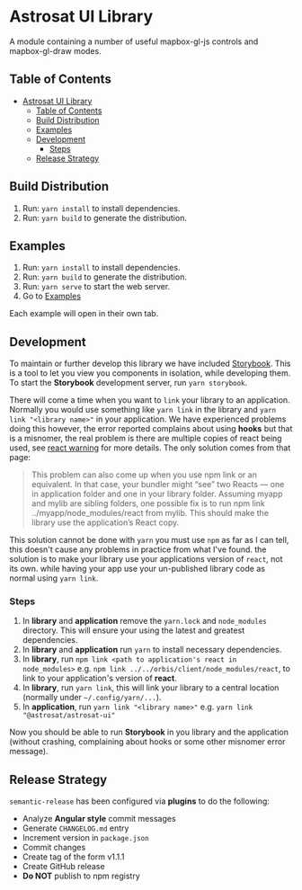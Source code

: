 # Astrosat UI Library

A module containing a number of useful mapbox-gl-js controls and mapbox-gl-draw modes.

## Table of Contents

- [Astrosat UI Library](#astrosat-ui-library)
  - [Table of Contents](#table-of-contents)
  - [Build Distribution](#build-distribution)
  - [Examples](#examples)
  - [Development](#development)
    - [Steps](#steps)
  - [Release Strategy](#release-strategy)

## Build Distribution

1. Run: `yarn install` to install dependencies.
1. Run: `yarn build` to generate the distribution.

## Examples

1. Run: `yarn install` to install dependencies.
1. Run: `yarn build` to generate the distribution.
1. Run: `yarn serve` to start the web server.
1. Go to [Examples](http://localhost:1337/demo)

Each example will open in their own tab.

## Development

To maintain or further develop this library we have included [Storybook](https://storybook.js.org/). This is a tool to let you view you components in isolation, while developing them. To start the **Storybook** development server, run `yarn storybook`.

There will come a time when you want to `link` your library to an application. Normally you would use something like `yarn link` in the library and `yarn link "<library name>"` in your application. We have experienced problems doing this however, the error reported complains about using **hooks** but that is a misnomer, the real problem is there are multiple copies of react being used, see [react warning](https://reactjs.org/warnings/invalid-hook-call-warning.html#duplicate-react) for more details. The only solution comes from that page:
> This problem can also come up when you use npm link or an equivalent. In that case, your bundler might “see” two Reacts — one in application folder and one in your library folder. Assuming myapp and mylib are sibling folders, one possible fix is to run npm link ../myapp/node_modules/react from mylib. This should make the library use the application’s React copy.

This solution cannot be done with `yarn` you must use `npm` as far as I can tell, this doesn't cause any problems in practice from what I've found. the solution is to make your library use your applications version of `react`, not its own. while having your app use your un-published library code as normal using `yarn link`.

### Steps

1. In **library** and **application** remove the `yarn.lock` and `node_modules` directory. This will ensure your using the latest and greatest dependencies.
1. In **library** and **application** run `yarn` to install necessary dependencies.
1. In **library**, run `npm link <path to application's react in node_modules>` e.g. `npm link ../../orbis/client/node_modules/react`, to link to your application's version of **react**.
1. In **library**, run `yarn link`, this will link your library to a central location (normally under `~/.config/yarn/...`).
1. In **application**, run `yarn link "<library name>"` e.g. `yarn link "@astrosat/astrosat-ui"`

Now you should be able to run **Storybook** in you library and the application (without crashing, complaining about hooks or some other misnomer error message).

## Release Strategy

`semantic-release` has been configured via **plugins** to do the following:

- Analyze **Angular style** commit messages
- Generate `CHANGELOG.md` entry
- Increment version in `package.json`
- Commit changes
- Create tag of the form v1.1.1
- Create GitHub release
- **Do NOT** publish to npm registry
